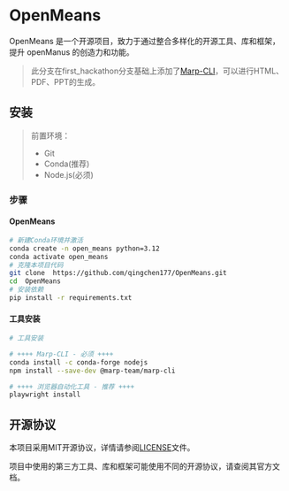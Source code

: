 # OpenMeans
OpenMeans 是一个开源项目，致力于通过整合多样化的开源工具、库和框架，提升 openManus 的创造力和功能。

> 此分支在first_hackathon分支基础上添加了[Marp-CLI](https://github.com/marp-team/marp-cli)，可以进行HTML、PDF、PPT的生成。

## 安装
> 前置环境：
> - Git
> - Conda(推荐)
> - Node.js(必须)
>

### 步骤

#### OpenMeans

```bash
# 新建Conda环境并激活
conda create -n open_means python=3.12
conda activate open_means
# 克隆本项目代码
git clone  https://github.com/qingchen177/OpenMeans.git
cd  OpenMeans
# 安装依赖
pip install -r requirements.txt
```
#### 工具安装

```bash
# 工具安装

# ++++ Marp-CLI - 必须 ++++
conda install -c conda-forge nodejs
npm install --save-dev @marp-team/marp-cli

# ++++ 浏览器自动化工具 - 推荐 ++++
playwright install
```

## 开源协议

本项目采用MIT开源协议，详情请参阅[LICENSE](LICENSE)文件。 

项目中使用的第三方工具、库和框架可能使用不同的开源协议，请查阅其官方文档。